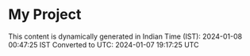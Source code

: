 # My Project

This content is dynamically generated in Indian Time (IST): 2024-01-08 00:47:25 IST
Converted to UTC: 2024-01-07 19:17:25 UTC
